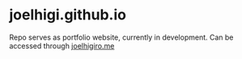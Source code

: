 # joelhigi.github.io

Repo serves as portfolio website, currently in development. Can be accessed through [joelhigiro.me](https://joelhigiro.me)
